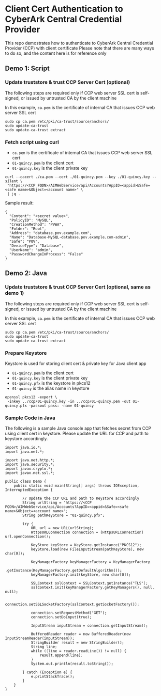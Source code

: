 # Client Cert Authentication to CyberArk Central Credential Provider 

This repo demostrates how to authenticate to CyberArk Central Credential Provider (CCP) with client certificate
Please note that there are many ways to do so, and the content here is for reference only

## Demo 1: Script

### Update truststore & trust CCP Server Cert (optional)

The following steps are required only if CCP web server SSL cert is self-signed, or issued by untrusted CA by the client machine

In this example, `ca.pem` is the certificate of internal CA that issues CCP web server SSL cert

```
sudo cp ca.pem /etc/pki/ca-trust/source/anchors/
sudo update-ca-trust
sudo update-ca-trust extract
```

### Fetch script using curl
- `ca.pem` is the certificate of internal CA that issues CCP web server SSL cert
- `01-quincy.pem` is the client cert
- `01-quincy.key` is the client private key

```
curl --cacert ./ca.pem --cert ./01-quincy.pem --key ./01-quincy.key --silent \
 "https://<CCP FQDN>/AIMWebService/api/Accounts?AppID=<appid>&Safe=<safe name>&Object=<account name>" \
 | jq .
```

Sample result:

```
{
  "Content": "<secret value>",
  "PolicyID": "MySQL",
  "CreationMethod": "PVWA",
  "Folder": "Root",
  "Address": "database.pov.example.com",
  "Name": "Database-MySQL-database.pov.example.com-admin",
  "Safe": "POV",
  "DeviceType": "Database",
  "UserName": "admin",
  "PasswordChangeInProcess": "False"
}
```

## Demo 2: Java

### Update truststore & trust CCP Server Cert (optional, same as demo 1)

The following steps are required only if CCP web server SSL cert is self-signed, or issued by untrusted CA by the client machine

In this example, `ca.pem` is the certificate of internal CA that issues CCP web server SSL cert

```
sudo cp ca.pem /etc/pki/ca-trust/source/anchors/
sudo update-ca-trust
sudo update-ca-trust extract
```

### Prepare Keystore
Keystore is used for storing client cert & private key for Java client app

- `01-quincy.pem` is the client cert
- `01-quincy.key` is the client private key
- `01-quincy.pfx` is the keystore in pkcs12
- `01-quincy` is the alias name in keystore

```
openssl pkcs12 -export \
 -inkey ../ccp/01-quincy.key -in ../ccp/01-quincy.pem -out 01-quincy.pfx -passout pass: -name 01-quincy
```

### Sample Code in Java

The following is a sample Java console app that fetches secret from CCP using client cert in keystore.
Please update the URL for CCP and path to keystore accordingly.

```
import java.io.*;
import java.net.*;

import java.net.http.*;
import java.security.*;
import javax.crypto.*;
import javax.net.ssl.*;

public class Demo {
    public static void main(String[] args) throws IOException, InterruptedException {

        // Update the CCP URL and path to Keystore accordingly
        String urlString = "https://<CCP FQDN>/AIMWebService/api/Accounts?AppID=<appid>&Safe=<safe name>&Object=<account name>";
        String pathKeyStore = "01-quincy.pfx";

        try {
            URL url = new URL(urlString);
            HttpsURLConnection connection = (HttpsURLConnection) url.openConnection();

            KeyStore keyStore = KeyStore.getInstance("PKCS12");
            keyStore.load(new FileInputStream(pathKeyStore), new char[0]);

            KeyManagerFactory keyManagerFactory = KeyManagerFactory
                    .getInstance(KeyManagerFactory.getDefaultAlgorithm());
            keyManagerFactory.init(keyStore, new char[0]);

            SSLContext sslContext = SSLContext.getInstance("TLS");
            sslContext.init(keyManagerFactory.getKeyManagers(), null, null);

            connection.setSSLSocketFactory(sslContext.getSocketFactory());

            connection.setRequestMethod("GET");
            connection.setDoInput(true);

            InputStream inputStream = connection.getInputStream();

            BufferedReader reader = new BufferedReader(new InputStreamReader(inputStream));
            StringBuilder result = new StringBuilder();
            String line;
            while ((line = reader.readLine()) != null) {
                result.append(line);
            }
            System.out.println(result.toString());

        } catch (Exception e) {
            e.printStackTrace();
        }
    }
}
```
